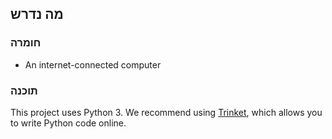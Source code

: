 ## מה נדרש

### חומרה

+ An internet-connected computer

### תוכנה

This project uses Python 3. We recommend using [Trinket](https://trinket.io/), which allows you to write Python code online.